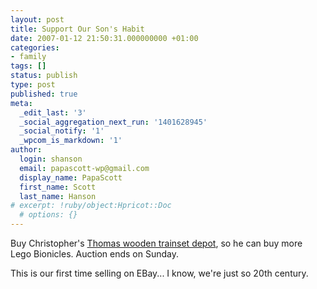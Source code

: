 ```yaml
---
layout: post
title: Support Our Son's Habit
date: 2007-01-12 21:50:31.000000000 +01:00
categories:
- family
tags: []
status: publish
type: post
published: true
meta:
  _edit_last: '3'
  _social_aggregation_next_run: '1401628945'
  _social_notify: '1'
  _wpcom_is_markdown: '1'
author:
  login: shanson
  email: papascott-wp@gmail.com
  display_name: PapaScott
  first_name: Scott
  last_name: Hanson
# excerpt: !ruby/object:Hpricot::Doc
  # options: {}
---
```

<p>Buy Christopher's <a href="http://cgi.ebay.de/ws/eBayISAPI.dll?ViewItem&amp;item=320069169842">Thomas wooden trainset depot</a>, so he can buy more Lego Bionicles. Auction ends on Sunday.</p>
<p>This is our first time selling on EBay... I know, we're just so 20th century.</p>
